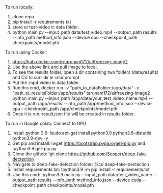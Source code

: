 To run locally:
  1. clone repo
  2. pip install -r requirements.txt
  3. store ur test-video in data folder.
  4. python main.py --input_path data/test_video.mp4 --output_path results --info_path method_info.json --device cpu --checkpoint_path checkpoints/model.pth

To run using Docker:
  1. https://hub.docker.com/r/tarunam172/altfreezing-image2
  2. Use the above link and pull image to local.
  3. To see the results folder, open a dir containing two folders (data,results) and CD to curr dir in cmd prompt.
  4. Put the .mp4 video in data folder.
  5. Run this cmd,
      docker run -v "path_to_dataFolder:/app/data" -v "path_to_resultsFolder:/app/results" tarunam172/altfreezing-image2 python main.py --input_path /app/data/your_test_video_name.mp4 --output_path /app/results --info_path /app/method_info.json --device cpu --checkpoint_path /app/checkpoints/model.pth
  6. Once it is run, result.json file will be created in results folder.

To run in Google colab:
  Connect to GPU
  1. Install python 3.9:  !sudo apt-get install python3.9 python3.9-distutils python3.9-dev -y
  2. Get pip and install:  !wget https://bootstrap.pypa.io/get-pip.py and !python3.9 get-pip.py
  3. Clone the github:  !git clone https://github.com/Scoperr/deep-fake-dectection
  4. Navigate to deep-fake-detection folder:  %cd deep-fake-dectection
  5. Install requirements.txt:  !python3.9 -m pip install -r requirements.txt
  6. Use this cmd:  !python3.9 main.py --input_path data/test_video_name --output_path results --info_path method_info.json --device cuda --checkpoint_path checkpoints/model.pth

